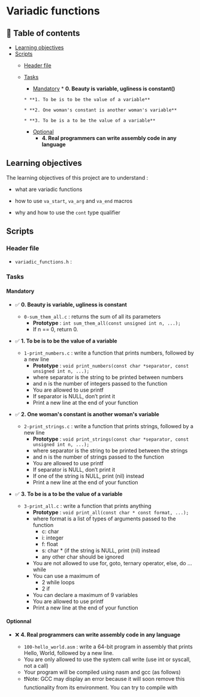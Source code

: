 # Variadic functions

## 📜 Table of contents

* [Learning objectives](#learningobjectives)
* [Scripts](#scripts)
	* [Header file](#headerfile)
	* [Tasks](#tasks)
		*  [Mandatory](#mandatory)
		  * **0. Beauty is variable, ugliness is constant()**

	      * **1. To be is to be the value of a variable**

	      * **2. One woman's constant is another woman's variable**

	      * **3. To be is a to be the value of a variable**

		* [Optional](#optional)
		  * **4. Real programmers can write assembly code in any language**

## Learning objectives

The learning objectives of this project are to understand :

* what are variadic functions

* how to use `va_start`, `va_arg` and `va_end` macros

* why and how to use the `cont` type qualifier


## Scripts

### Header file

* `variadic_functions.h` : 

### Tasks

#### Mandatory

* ✅ **0. Beauty is variable, ugliness is constant**

  * `0-sum_them_all.c` : returns the sum of all its parameters
	* **Prototype** : `int sum_them_all(const unsigned int n, ...);`
	* If n == 0, return 0.

* ✅ **1. To be is to be the value of a variable**

  * `1-print_numbers.c` : write a function that prints numbers, followed by a new line
    * **Prototype** : `void print_numbers(const char *separator, const unsigned int n, ...);`
    * where separator is the string to be printed between numbers
    * and n is the number of integers passed to the function
    * You are allowed to use printf
    * If separator is NULL, don’t print it
    * Print a new line at the end of your function

* ✅ **2. One woman's constant is another woman's variable**

  * `2-print_strings.c` : write a function that prints strings, followed by a new line
    * **Prototype** : `void print_strings(const char *separator, const unsigned int n, ...);`
	* where separator is the string to be printed between the strings
	* and n is the number of strings passed to the function
	* You are allowed to use printf
	* If separator is NULL, don’t print it
	* If one of the string is NULL, print (nil) instead
	* Print a new line at the end of your function


* ✅ **3. To be is a to be the value of a variable**

  * `3-print_all.c` : write a function that prints anything
    * **Prototype** : `void print_all(const char * const format, ...);`
	* where format is a list of types of arguments passed to the function
	  * c: char
	  * i: integer
	  * f: float
	  * s: char * (if the string is NULL, print (nil) instead
      * any other char should be ignored
    * You are not allowed to use for, goto, ternary operator, else, do ... while
    * You can use a maximum of
	  * 2 while loops
	  * 2 if
	* You can declare a maximum of 9 variables
	* You are allowed to use printf
	* Print a new line at the end of your function

#### Optionnal

* ❌ **4. Real programmers can write assembly code in any language**

  * `100-hello_world.asm` : write a 64-bit program in assembly that prints Hello, World, followed by a new line.
  * You are only allowed to use the system call write (use int or syscall, not a call)
  * Your program will be compiled using nasm and gcc (as follows)
  * ❗Note: GCC may display an error because it will soon remove this functionality from its environment. You can try to compile with





